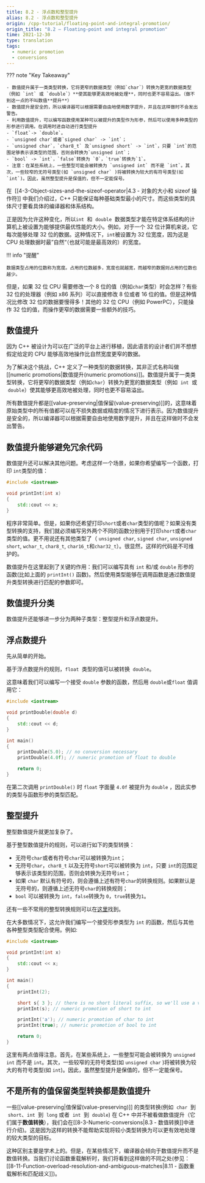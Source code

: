 ```yaml
---
title: 8.2 - 浮点数和整型提升
alias: 8.2 - 浮点数和整型提升
origin: /cpp-tutorial/floating-point-and-integral-promotion/
origin_title: "8.2 — Floating-point and integral promotion"
time: 2021-12-30
type: translation
tags:
  - numeric promotion
  - conversions
---
```


??? note "Key Takeaway"

    - 数值提升属于一类类型转换，它将更窄的数据类型（例如`char`）转换为更宽的数据类型（例如 `int` 或 `double`）**使其能够更高效地被处理**，同时也更不容易溢出。（做不到这一点的不叫数值**提升**）
    - 数值提升是安全的，所以编译器可以根据需要自由地使用数字提升，并且在这样做时不会发出警告。
    - 利用数值提升，可以编写函数使用某种可以被提升的类型作为形参，然后可以使用多种类型的形参进行调用。在调用时进自动进行类型提升
    - `float`-> `double`。
    - `unsigned char`或者`signed char` -> `int`；
    - `unsigned char`，`char8_t` 及`unsigned short` -> `int`，只要 `int`的范围足够表示该类型的范围，否则会转换为`unsigned int`；
    - `bool` -> `int`，`false`转换为 `0`，`true`转换为`1`。
    - 注意：在某些系统上，一些整型可能会被转换为 `unsigned int` 而不是 `int`。其次，一些较窄的无符号类型(如 `unsigned char` )将被转换为较大的有符号类型(如 `int`)。因此，虽然整型提升是保值的，但不一定能保号。

在  [[4-3-Object-sizes-and-the-sizeof-operator|4.3 - 对象的大小和 sizeof 操作符]] 中我们介绍过，C++ 只能保证每种基础类型最小的尺寸。而这些类型的具体尺寸要看具体的编译器和体系结构。

正是因为允许这种变化，所以`int`  和  `double`  数据类型才能在特定体系结构的计算机上被设置为能够提供最优性能的大小。例如，对于一个 32 位计算机来说，它每次能够处理 32 位的数据。这种情况下，`int`被设置为 32 位宽度，因为这是 CPU 处理数据时最”自然“（也就可能是最高效的）的宽度。

!!! info "提醒"

    数据类型占用的位数称为宽度。占用的位数越多，宽度也就越宽，而越窄的数据则占用的位数也越少。

但是，如果 32 位 CPU 需要修改一个 8 位的值（例如`char`类型）时会怎样？有些 32 位的处理器（例如 x86 系列）可以直接修改 8 位或者 16 位的值。但是这种情况比修改 32 位的数据要慢得多！其他的 32 位 CPU（例如 PowerPC），只能操作 32 位的值，而操作更窄的数据需要一些额外的技巧。

## 数值提升

因为 C++ 被设计为可以在广泛的平台上进行移植，因此语言的设计者们并不想想假定给定的 CPU 能够高效地操作比自然宽度更窄的数据。

为了解决这个挑战，C++ 定义了一种类型的数据转换，其非正式名称叫做[[numeric promotions|数值提升(numeric promotions)]]。数值提升属于一类类型转换，它将更窄的数据类型（例如`char`）转换为更宽的数据类型（例如  `int`  或  `double`）使其能够更高效地被处理，同时也更不容易溢出。

所有数值提升都是[[value-preserving|值保留(value-preserving)]]的，这意味着原始类型中的所有值都可以在不损失数据或精度的情况下进行表示。因为数值提升是安全的，所以编译器可以根据需要自由地使用数字提升，并且在这样做时不会发出警告。

## 数值提升能够避免冗余代码

数值提升还可以解决其他问题。考虑这样一个场景，如果你希望编写一个函数，打印 `int`类型的值：

```cpp
#include <iostream>

void printInt(int x)
{
    std::cout << x;
}
```

程序非常简单。但是，如果你还希望打印`short`或者`char`类型的值呢？如果没有类型转换的支持，我们就必须编写另外两个不同的函数分别用于打印`short`或者`char`类型的值。更不用说还有其他类型了（ `unsigned char`, `signed char`, `unsigned short`, `wchar_t`, `char8_t`, `char16_t`和`char32_t`）。很显然，这样的代码是不可维护的。

数值提升在这里起到了关键的作用：我们可以编写具有 `int` 和/或 `double` 形参的函数(比如上面的 `printInt()` 函数)。然后使用类型能够在调用函数是通过数值提升类型转换进行匹配的参数即可。

## 数值提升分类

数值提升还能够进一步分为两种子类型：整型提升和浮点数提升。

## 浮点数提升

先从简单的开始。

基于浮点数提升的规则，`float`  类型的值可以被转换  `double`。

这意味着我们可以编写一个接受 `double` 参数的函数，然后用 `double`或`float` 值调用它：

```cpp
#include <iostream>

void printDouble(double d)
{
    std::cout << d;
}

int main()
{
    printDouble(5.0); // no conversion necessary
    printDouble(4.0f); // numeric promotion of float to double

    return 0;
}
```

在第二次调用 `printDouble()` 时 `float` 字面量 `4.0f` 被提升为 `double` ，因此实参的类型与函数形参的类型匹配。

## 整型提升

整型数值提升就更加复杂了。

基于整型数值提升的规则，可以进行如下的类型转换：

- 无符号`char`或者有符号`char`可以被转换为`int`；
- 无符号`char`，`char8_t` 以及无符号`short`可以被转换为 `int`，只要 `int`的范围足够表示该类型的范围，否则会转换为无符号`int`；
- 如果 `char` 默认有符号的，则会遵循上述有符号`char`的转换规则。如果默认是无符号的，则遵循上述无符号`char`的转换规则；
- `bool` 可以被转换为 `int`，`false`转换为 `0`，`true`转换为`1`。

还有一些不常用的整型转换规则可以在[这里](https://en.cppreference.com/w/cpp/language/implicit_conversion#Integral_promotion)找到。

在大多数情况下，这允许我们编写一个接受形参类型为 `int` 的函数，然后与其他各种整型类型配合使用。例如:

```cpp
#include <iostream>

void printInt(int x)
{
    std::cout << x;
}

int main()
{
    printInt(2);

    short s{ 3 }; // there is no short literal suffix, so we'll use a variable for this one
    printInt(s); // numeric promotion of short to int

    printInt('a'); // numeric promotion of char to int
    printInt(true); // numeric promotion of bool to int

    return 0;
}
```

这里有两点值得注意。首先，在某些系统上，一些整型可能会被转换为 `unsigned int` 而不是 `int`。其次，一些较窄的无符号类型(如 `unsigned char` )将被转换为较大的有符号类型(如 `int`)。因此，虽然整型提升是保值的，但不一定能保号。

## 不是所有的值保留类型转换都是数值提升

一些[[value-preserving|值保留(value-preserving)]] 的类型转换(例如  `char`  到  `short`、`int`  到  `long` 或者  `int`  到  `double`) 在 C++ 中并不被看做数值提升（它们属于**数值转换**），我们会在[[8-3-Numeric-conversions|8.3 - 数值转换]]中进行介绍)。这是因为这样的转换不能帮助实现将较小类型转换为可以更有效地处理的较大类型的目标。

这种区别主要是学术上的。但是，在某些情况下，编译器会倾向于数值提升而不是数值转换。当我们讨论函数重载解析时，我们将看到这样做的不同之处(参见：[[8-11-Function-overload-resolution-and-ambiguous-matches|8.11 - 函数重载解析和匹配歧义]])。
